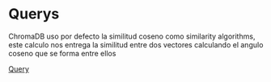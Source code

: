 # Querys

ChromaDB uso por defecto la similitud coseno como similarity algorithms, este calculo nos entrega la similitud entre dos vectores calculando el angulo coseno que se forma entre ellos

[Query](querys.ipynb)